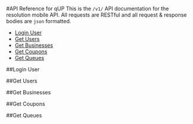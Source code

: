 #API Reference for qUP
This is the `/v1/` API documentation for the resolution mobile API. All requests are RESTful and all request & response bodies are `json` formatted.

*	[Login User](#loginuser)
*	[Get Users](#getusers)
*	[Get Businesses](#getbusinesses)
*	[Get Coupons](#getcoupons)
*	[Get Queues](#getqueues)

##<a id="loginuser"></a>Login User


##<a id="getusers"></a>Get Users

	
##<a id="getthreads"></a>Get Businesses


##<a id="getmessages"></a>Get Coupons


##<a id="postmessage"></a>Get Queues


